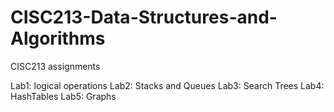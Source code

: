 # CISC213-Data-Structures-and-Algorithms
CISC213 assignments


Lab1: logical operations
Lab2: Stacks and Queues
Lab3: Search Trees
Lab4: HashTables
Lab5: Graphs
